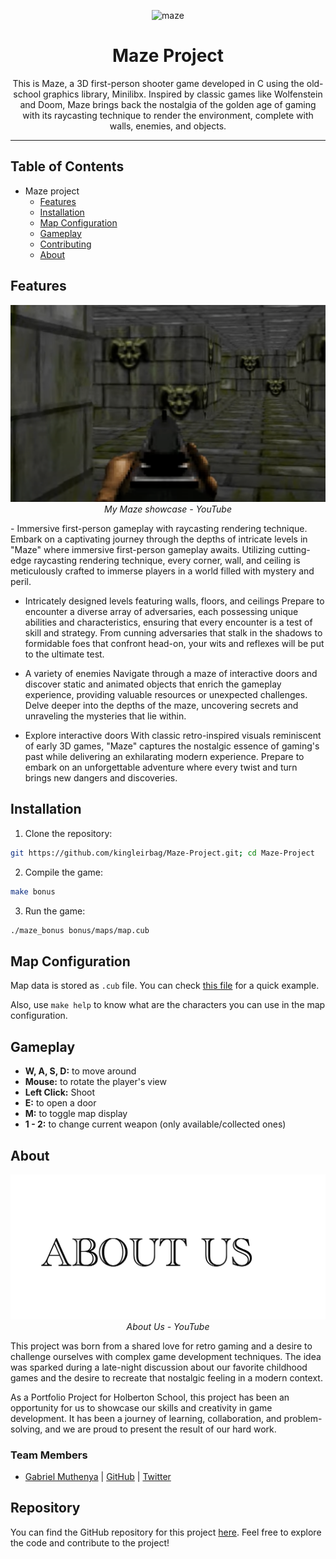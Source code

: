 <p align="center">
        <img src="https://github.com/kingleirbag/Maze-Project/blob/main/assets/gameplay.png" alt="maze" />
    </a>
</p>
<h1 align="center">
	Maze Project
</h1>
<p align="center">This is Maze, a 3D first-person shooter game developed in C using the old-school graphics library, Minilibx. Inspired by classic games like Wolfenstein and Doom, Maze brings back the nostalgia of the golden age of gaming with its raycasting technique to render the environment, complete with walls, enemies, and objects.</p>

---

## Table of Contents

- Maze project
  * [Features](#features)
  * [Installation](#installation)
  * [Map Configuration](#map-configuration)
  * [Gameplay](#gameplay)
  * [Contributing](#contributing)
  * [About](#about)

## Features
<p align="center">
    <a href="https://www.youtube.com/watch?v=R5xD5tAhLZw" target="_blank">
	<img src="https://github.com/kingleirbag/Maze-Project/blob/main/assets/yt.png" alt="maze gameplay" />
    </a>
    <br />
    <i>My Maze showcase - YouTube</i>
</p>
- Immersive first-person gameplay with raycasting rendering technique.
Embark on a captivating journey through the depths of intricate levels in "Maze" where immersive first-person gameplay awaits. Utilizing cutting-edge raycasting rendering technique, every corner, wall, and ceiling is meticulously crafted to immerse players in a world filled with mystery and peril.

- Intricately designed levels featuring walls, floors, and ceilings
Prepare to encounter a diverse array of adversaries, each possessing unique abilities and characteristics, ensuring that every encounter is a test of skill and strategy. From cunning adversaries that stalk in the shadows to formidable foes that confront head-on, your wits and reflexes will be put to the ultimate test.

- A variety of enemies
Navigate through a maze of interactive doors and discover static and animated objects that enrich the gameplay experience, providing valuable resources or unexpected challenges. Delve deeper into the depths of the maze, uncovering secrets and unraveling the mysteries that lie within.

- Explore interactive doors
With classic retro-inspired visuals reminiscent of early 3D games, "Maze" captures the nostalgic essence of gaming's past while delivering an exhilarating modern experience. Prepare to embark on an unforgettable adventure where every twist and turn brings new dangers and discoveries.



## Installation

1. Clone the repository:
```bash
git https://github.com/kingleirbag/Maze-Project.git; cd Maze-Project
```

2. Compile the game:
```bash
make bonus
```

3. Run the game:
```bash
./maze_bonus bonus/maps/map.cub
```

## Map Configuration

Map data is stored as `.cub` file. You can check [this file](bonus/maps/map.cub) for a quick example.

Also, use `make help` to know what are the characters you can use in the map configuration.

## Gameplay

- **W, A, S, D:** to move around
- **Mouse:** to rotate the player's view
- **Left Click:** Shoot
- **E:** to open a door
- **M:** to toggle map display
- **1 - 2:** to change current weapon (only available/collected ones)

## About
<p align="center">
    <a href="https://youtu.be/I68BbS2pAcE" target="_blank">
	<img src="https://github.com/kingleirbag/Maze-Project/blob/main/assets/abtus.png" alt="maze about us" />
    </a>
    <br />
    <i>About Us - YouTube</i>
</p>
This project was born from a shared love for retro gaming and a desire to challenge ourselves with complex game development techniques. The idea was sparked during a late-night discussion about our favorite childhood games and the desire to recreate that nostalgic feeling in a modern context.

As a Portfolio Project for Holberton School, this project has been an opportunity for us to showcase our skills and creativity in game development. It has been a journey of learning, collaboration, and problem-solving, and we are proud to present the result of our hard work.


### Team Members
- [Gabriel Muthenya](https://www.linkedin.com/in/gabriel-muthenya-1a122978/) | [GitHub](https://github.com/kingleirbag) | [Twitter](https://twitter.com/gmthexx)

## Repository

You can find the GitHub repository for this project [here](https://github.com/kingleirbag/Maze-Project.git). Feel free to explore the code and contribute to the project!

